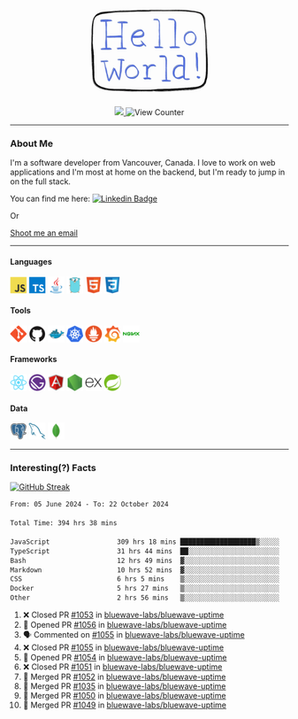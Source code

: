 <div align="center">
    <img src="./img/hello_world.webp" height="200px" width="">
    <div>
        <a href="https://www.linkedin.com/in/ajhollid">
            <img src="https://img.shields.io/badge/LinkedIn-blue"/>
        </a>
        <img src="https://komarev.com/ghpvc/?username=ajhollid&color=yellow" alt="View Counter">
    </div>
</div>

---

### About Me

I'm a software developer from Vancouver, Canada. I love to work on web applications and I'm most at home on the backend, but I'm ready to jump in on the full stack.

You can find me here: [![Linkedin Badge](https://img.shields.io/badge/-ajhollid-blue?style=flat&logo=Linkedin&logoColor=white)](https://www.linkedin.com/in/ajhollid)

Or

[Shoot me an email](mailto:ajhollid@gmail.com)

---

#### Languages

<div>
    <img src="./img/devicons/javascript-original.svg" width=30 height=30 alt="JavaScript">
    <img src="/img/devicons/typescript-original.svg" width=30 height=30 alt="TypeScript">
    <img src="./img/devicons/java-original.svg" width=30 height=30 alt="Java">
    <img src="./img/devicons/go-original.svg" width=30 height=30 alt="Golang">
    <img src="./img/devicons/html5-original.svg" width=30 height=30 alt="HTML 5">
    <img src="./img/devicons/css3-original.svg" width=30 height=30 alt="CSS 3">
</div>

#### Tools

<div>
    <img src="./img/devicons/git-original.svg" width=30 height=30 alt="Git">
    <img src="./img/devicons/github-original.svg" width=30 height=30 alt="Github">
    <img src="./img/devicons/docker-original.svg" width=30 
    height=30 alt="Docker">
    <img src="./img/devicons/kubernetes-original.svg" width=30 height=30 alt="K8">
    <img src="./img/devicons/prometheus-original.svg" width=30 height=30 alt="Prometheus">
    <img src="./img/devicons/grafana-original.svg" width=30 height=30 alt="Grafana">
    <img src="./img/devicons/nginx-original.svg" width=30 height=30 alt="Nginx">
</div>

#### Frameworks

<div>
    <img src="./img/devicons/react-original.svg" width=30 height=30 alt="React">
    <img src="./img/devicons/gatsby-original.svg" width=30 height=30 alt="Gatsby">
    <img src="./img/devicons/angularjs-original.svg" width=30 height=30 alt="AngularJS">
    <img src="./img/devicons/nodejs-original.svg" width=30 height=30 alt="NodeJS">
    <img src="./img/devicons/express-original.svg" width=30 height=30 alt="Express">
    <img src="./img/devicons/spring-original.svg" width=30 height=30 alt="Spring">
</div>

#### Data

<div>
    <img src="./img/devicons/postgresql-original.svg" width=30 height=30 alt="Postgresql">
    <img src="./img/devicons/mysql-original.svg" width=30 height=30 alt="Mysql">
    <img src="./img/devicons/mongodb-original.svg" width=30 height=30 alt="MongoDB">
</div>

---

### Interesting(?) Facts

[![GitHub Streak](http://github-readme-streak-stats.herokuapp.com?user=ajhollid)](https://git.io/streak-stats)

 <!--START_SECTION:waka-->

```txt
From: 05 June 2024 - To: 22 October 2024

Total Time: 394 hrs 38 mins

JavaScript                 309 hrs 18 mins ███████████████████▒░░░░░   77.80 %
TypeScript                 31 hrs 44 mins  ██░░░░░░░░░░░░░░░░░░░░░░░   07.98 %
Bash                       12 hrs 49 mins  ▓░░░░░░░░░░░░░░░░░░░░░░░░   03.22 %
Markdown                   10 hrs 52 mins  ▓░░░░░░░░░░░░░░░░░░░░░░░░   02.73 %
CSS                        6 hrs 5 mins    ▒░░░░░░░░░░░░░░░░░░░░░░░░   01.53 %
Docker                     5 hrs 27 mins   ▒░░░░░░░░░░░░░░░░░░░░░░░░   01.37 %
Other                      2 hrs 56 mins   ▒░░░░░░░░░░░░░░░░░░░░░░░░   00.74 %
```

<!--END_SECTION:waka-->


<!--START_SECTION:activity-->
1. ❌ Closed PR [#1053](https://github.com/bluewave-labs/bluewave-uptime/pull/1053) in [bluewave-labs/bluewave-uptime](https://github.com/bluewave-labs/bluewave-uptime)
2. 💪 Opened PR [#1056](https://github.com/bluewave-labs/bluewave-uptime/pull/1056) in [bluewave-labs/bluewave-uptime](https://github.com/bluewave-labs/bluewave-uptime)
3. 🗣 Commented on [#1055](https://github.com/bluewave-labs/bluewave-uptime/pull/1055#issuecomment-2434220058) in [bluewave-labs/bluewave-uptime](https://github.com/bluewave-labs/bluewave-uptime)
4. ❌ Closed PR [#1055](https://github.com/bluewave-labs/bluewave-uptime/pull/1055) in [bluewave-labs/bluewave-uptime](https://github.com/bluewave-labs/bluewave-uptime)
5. 💪 Opened PR [#1054](https://github.com/bluewave-labs/bluewave-uptime/pull/1054) in [bluewave-labs/bluewave-uptime](https://github.com/bluewave-labs/bluewave-uptime)
6. ❌ Closed PR [#1051](https://github.com/bluewave-labs/bluewave-uptime/pull/1051) in [bluewave-labs/bluewave-uptime](https://github.com/bluewave-labs/bluewave-uptime)
7. 🎉 Merged PR [#1052](https://github.com/bluewave-labs/bluewave-uptime/pull/1052) in [bluewave-labs/bluewave-uptime](https://github.com/bluewave-labs/bluewave-uptime)
8. 🎉 Merged PR [#1035](https://github.com/bluewave-labs/bluewave-uptime/pull/1035) in [bluewave-labs/bluewave-uptime](https://github.com/bluewave-labs/bluewave-uptime)
9. 🎉 Merged PR [#1050](https://github.com/bluewave-labs/bluewave-uptime/pull/1050) in [bluewave-labs/bluewave-uptime](https://github.com/bluewave-labs/bluewave-uptime)
10. 🎉 Merged PR [#1049](https://github.com/bluewave-labs/bluewave-uptime/pull/1049) in [bluewave-labs/bluewave-uptime](https://github.com/bluewave-labs/bluewave-uptime)
<!--END_SECTION:activity-->
